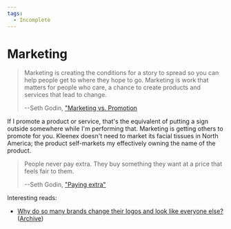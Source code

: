 ```yaml
---
tags:
  - Incomplete
---
```

# Marketing

> Marketing is creating the conditions for a story to spread so you can help
> people get to where they hope to go. Marketing is work that matters for people
> who care, a chance to create products and services that lead to change.
>
> --Seth Godin, ["Marketing vs.
> Promotion](https://seths.blog/2022/06/marketing-vs-promotion/)

If I promote a product or service, that's the equivalent of putting a sign
outside somewhere while I'm performing that. Marketing is getting others to
promote for you. Kleenex doesn't need to market its facial tissues in North
America; the product self-markets my effectively owning the name of the product.

> People never pay extra. They buy something they want at a price that feels
> fair to them.
>
> --Seth Godin, ["Paying extra"](https://seths.blog/2022/06/paying-extra/)

Interesting reads:

- [Why do so many brands change their logos and look like everyone
  else?](https://velvetshark.com/articles/why-do-brands-change-their-logos-and-look-like-everyone-else)
  ([Archive](https://archive.ph/3sNvf))
